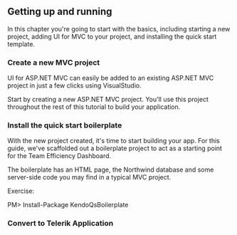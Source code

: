## Getting up and running

In this chapter you're going to start with the basics, including starting a new project, adding UI for MVC to your project, and installing the quick start template.

### Create a new MVC project

UI for ASP.NET MVC can easily be added to an existing ASP.NET MVC project in just a few clicks using VisualStudio. 

Start by creating a new ASP.NET MVC project. You'll use this project throughout the rest of this tutorial to build your application.

### Install the quick start boilerplate

With the new project created, it's time to start building your app. For this guide, we've scaffolded out a boilerplate project to act as a starting point for the Team Efficiency Dashboard.

The boilerplate has an HTML page, the Northwind database and some server-side code you may find in a typical MVC project.

Exercise:

PM> Install-Package KendoQsBoilerplate

### Convert to Telerik Application


